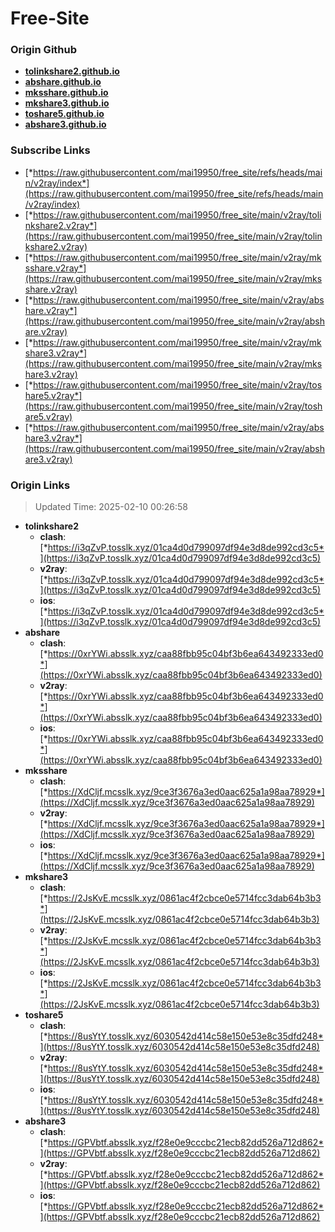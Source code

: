 # Free-Site

### Origin Github

- [**tolinkshare2.github.io**](https://github.com/tolinkshare2/tolinkshare2.github.io)
- [**abshare.github.io**](https://github.com/abshare/abshare.github.io)
- [**mksshare.github.io**](https://github.com/mksshare/mksshare.github.io)
- [**mkshare3.github.io**](https://github.com/mkshare3/mkshare3.github.io)
- [**toshare5.github.io**](https://github.com/toshare5/toshare5.github.io)
- [**abshare3.github.io**](https://github.com/abshare3/abshare3.github.io)

### Subscribe Links

- [*https://raw.githubusercontent.com/mai19950/free_site/refs/heads/main/v2ray/index*](https://raw.githubusercontent.com/mai19950/free_site/refs/heads/main/v2ray/index)
- [*https://raw.githubusercontent.com/mai19950/free_site/main/v2ray/tolinkshare2.v2ray*](https://raw.githubusercontent.com/mai19950/free_site/main/v2ray/tolinkshare2.v2ray)
- [*https://raw.githubusercontent.com/mai19950/free_site/main/v2ray/mksshare.v2ray*](https://raw.githubusercontent.com/mai19950/free_site/main/v2ray/mksshare.v2ray)
- [*https://raw.githubusercontent.com/mai19950/free_site/main/v2ray/abshare.v2ray*](https://raw.githubusercontent.com/mai19950/free_site/main/v2ray/abshare.v2ray)
- [*https://raw.githubusercontent.com/mai19950/free_site/main/v2ray/mkshare3.v2ray*](https://raw.githubusercontent.com/mai19950/free_site/main/v2ray/mkshare3.v2ray)
- [*https://raw.githubusercontent.com/mai19950/free_site/main/v2ray/toshare5.v2ray*](https://raw.githubusercontent.com/mai19950/free_site/main/v2ray/toshare5.v2ray)
- [*https://raw.githubusercontent.com/mai19950/free_site/main/v2ray/abshare3.v2ray*](https://raw.githubusercontent.com/mai19950/free_site/main/v2ray/abshare3.v2ray)

### Origin Links

> Updated Time: 2025-02-10 00:26:58

- **tolinkshare2**
  - **clash**: [*https://i3qZvP.tosslk.xyz/01ca4d0d799097df94e3d8de992cd3c5*](https://i3qZvP.tosslk.xyz/01ca4d0d799097df94e3d8de992cd3c5)
  - **v2ray**: [*https://i3qZvP.tosslk.xyz/01ca4d0d799097df94e3d8de992cd3c5*](https://i3qZvP.tosslk.xyz/01ca4d0d799097df94e3d8de992cd3c5)
  - **ios**: [*https://i3qZvP.tosslk.xyz/01ca4d0d799097df94e3d8de992cd3c5*](https://i3qZvP.tosslk.xyz/01ca4d0d799097df94e3d8de992cd3c5)
- **abshare**
  - **clash**: [*https://0xrYWi.absslk.xyz/caa88fbb95c04bf3b6ea643492333ed0*](https://0xrYWi.absslk.xyz/caa88fbb95c04bf3b6ea643492333ed0)
  - **v2ray**: [*https://0xrYWi.absslk.xyz/caa88fbb95c04bf3b6ea643492333ed0*](https://0xrYWi.absslk.xyz/caa88fbb95c04bf3b6ea643492333ed0)
  - **ios**: [*https://0xrYWi.absslk.xyz/caa88fbb95c04bf3b6ea643492333ed0*](https://0xrYWi.absslk.xyz/caa88fbb95c04bf3b6ea643492333ed0)
- **mksshare**
  - **clash**: [*https://XdCljf.mcsslk.xyz/9ce3f3676a3ed0aac625a1a98aa78929*](https://XdCljf.mcsslk.xyz/9ce3f3676a3ed0aac625a1a98aa78929)
  - **v2ray**: [*https://XdCljf.mcsslk.xyz/9ce3f3676a3ed0aac625a1a98aa78929*](https://XdCljf.mcsslk.xyz/9ce3f3676a3ed0aac625a1a98aa78929)
  - **ios**: [*https://XdCljf.mcsslk.xyz/9ce3f3676a3ed0aac625a1a98aa78929*](https://XdCljf.mcsslk.xyz/9ce3f3676a3ed0aac625a1a98aa78929)
- **mkshare3**
  - **clash**: [*https://2JsKvE.mcsslk.xyz/0861ac4f2cbce0e5714fcc3dab64b3b3*](https://2JsKvE.mcsslk.xyz/0861ac4f2cbce0e5714fcc3dab64b3b3)
  - **v2ray**: [*https://2JsKvE.mcsslk.xyz/0861ac4f2cbce0e5714fcc3dab64b3b3*](https://2JsKvE.mcsslk.xyz/0861ac4f2cbce0e5714fcc3dab64b3b3)
  - **ios**: [*https://2JsKvE.mcsslk.xyz/0861ac4f2cbce0e5714fcc3dab64b3b3*](https://2JsKvE.mcsslk.xyz/0861ac4f2cbce0e5714fcc3dab64b3b3)
- **toshare5**
  - **clash**: [*https://8usYtY.tosslk.xyz/6030542d414c58e150e53e8c35dfd248*](https://8usYtY.tosslk.xyz/6030542d414c58e150e53e8c35dfd248)
  - **v2ray**: [*https://8usYtY.tosslk.xyz/6030542d414c58e150e53e8c35dfd248*](https://8usYtY.tosslk.xyz/6030542d414c58e150e53e8c35dfd248)
  - **ios**: [*https://8usYtY.tosslk.xyz/6030542d414c58e150e53e8c35dfd248*](https://8usYtY.tosslk.xyz/6030542d414c58e150e53e8c35dfd248)
- **abshare3**
  - **clash**: [*https://GPVbtf.absslk.xyz/f28e0e9cccbc21ecb82dd526a712d862*](https://GPVbtf.absslk.xyz/f28e0e9cccbc21ecb82dd526a712d862)
  - **v2ray**: [*https://GPVbtf.absslk.xyz/f28e0e9cccbc21ecb82dd526a712d862*](https://GPVbtf.absslk.xyz/f28e0e9cccbc21ecb82dd526a712d862)
  - **ios**: [*https://GPVbtf.absslk.xyz/f28e0e9cccbc21ecb82dd526a712d862*](https://GPVbtf.absslk.xyz/f28e0e9cccbc21ecb82dd526a712d862)
